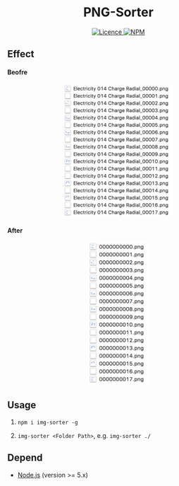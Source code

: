 <h1 align="center"> PNG-Sorter </h1>

<p align="center">
    <a href="https://opensource.org/licenses/MIT">
        <img alt="Licence" src="https://img.shields.io/badge/license-MIT-green.svg" />
    </a>
    <a href="https://www.npmjs.com/package/img-sorter">
        <img alt="NPM" src="https://img.shields.io/badge/npm-v0.0.5-brightgreen.svg" />
    </a>
</p>

## Effect

#### Beofre

<p align="center">
    <img src="./README/1.png" width="250px">
</p>

#### After

<p align="center">
    <img src="./README/2.png" width="140px">
</p>

## Usage

1. `npm i img-sorter -g`

2. `img-sorter <Folder Path>`, e.g. `img-sorter ./`

## Depend

* [Node.js](https://nodejs.org/en/) (version >= 5.x)
